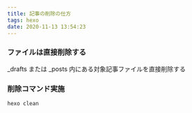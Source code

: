 ```yaml
---
title: 記事の削除の仕方
tags: hexo
date: 2020-11-13 13:54:23
---
```



### ファイルは直接削除する

_drafts または _posts 内にある対象記事ファイルを直接削除する

### 削除コマンド実施

```
hexo clean
```
